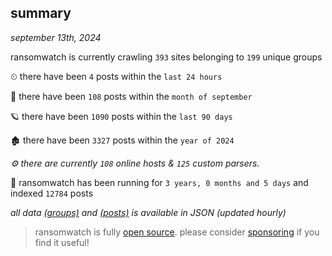 
## summary
_september 13th, 2024_

ransomwatch is currently crawling `393` sites belonging to `199` unique groups

⏲ there have been `4` posts within the `last 24 hours`

🦈 there have been `108` posts within the `month of september`

🪐 there have been `1090` posts within the `last 90 days`

🏚 there have been `3327` posts within the `year of 2024`

_⚙️ there are currently `108` online hosts & `125` custom parsers._

🦕 ransomwatch has been running for `3 years, 0 months and 5 days` and indexed `12784` posts

_all data  [(groups)](http://ransomwhat.telemetry.ltd/groups) and [(posts)](http://ransomwhat.telemetry.ltd/posts) is available in JSON (updated hourly)_

> ransomwatch is fully [open source](https://github.com/joshhighet/ransomwatch#ransomwatch--). please consider [sponsoring](https://github.com/sponsors/joshhighet) if you find it useful!
